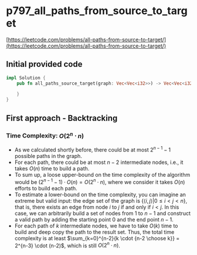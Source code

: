 # p797_all_paths_from_source_to_target
[https://leetcode.com/problems/all-paths-from-source-to-target/](https://leetcode.com/problems/all-paths-from-source-to-target/)

## Initial provided code
```Rust
impl Solution {
    pub fn all_paths_source_target(graph: Vec<Vec<i32>>) -> Vec<Vec<i32>> {
        
    }
}
```

## First approach - Backtracking


### Time Complexity: $O(2^n \cdot n)$

- As we calculated shortly before, there could be at most $2^{n-1} - 1$ possible paths in the graph.
- For each path, there could be at most $n-2$ intermediate nodes, i.e., it takes $O(n)$ time to build a path.
- To sum up, a loose upper-bound on the time complexity of the algorithm would be $(2^{n-1} - 1) \cdot O(n) = O(2^n \cdot n)$, where we consider it takes $O(n)$ efforts to build each path.
- To estimate a lower-bound on the time complexity, you can imagine an extreme but valid input: the edge set of the graph is $\{\langle i,j\rangle| 0 \le i < j < n\}$, that is, there exists an edge from node $i$ to $j$ if and only if $i < j$. In this case, we can arbitrarily build a set of nodes from 1 to $n-1$ and construct a valid path by adding the starting point 0 and the end point $n-1$.
- For each path of $k$ intermediate nodes, we have to take $O(k)$ time to build and deep copy the path to the result set. Thus, the total time complexity is at least $\sum_{k=0}^{n-2}{k \cdot {n-2 \choose k}} = 2^{n-3} \cdot (n-2)$, which is still $O(2^n \cdot n)$.







